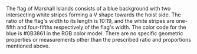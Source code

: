 The flag of Marshall Islands consists of a blue background with two intersecting white stripes forming a V shape towards the hoist side. The ratio of the flag's width to its length is 10:19, and the white stripes are one-fifth and four-fifths respectively of the flag's width. The color code for the blue is #0B3861 in the RGB color model. There are no specific geometric properties or measurements other than the prescribed ratio and proportions mentioned above.